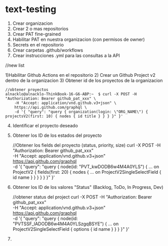 # text-testing

1) Crear organizacion
2) Crear 2 o mas repositorios
3) Crear PAT fine-grained
4) Habilitar PAT en nuestra organizacion (con permisos de owner)
5) Secrets en el repositorio
6) Crear carpetas .github/workflows
7) Crear instrucciones .yml para las consultas a la API

//new list

1)Habilitar Github Actions en el repositorio
2) Crear un Github Project v2 dentro de la organizacion
3) Obtener id de los proyectos de la organizacion

    //obtener proyectos
    alnacklo@alnacklo-ThinkBook-16-G6-ABP:~  $ curl -X POST -H "Authorization: Bearer github_pat_xxx" \
        -H "Accept: application/vnd.github.v3+json" \
        https://api.github.com/graphql \
        -d '{ "query": "query { organization(login: \"ORG_NAME\") { projectsV2(first: 10) { nodes { id title } } } }" }'

4) Identificar el proyecto deseado
5) Obtener los ID de los estados del proyecto 

    //Obtener los fields del proyecto (status, priority, size)
    curl -X POST -H "Authorization: Bearer github_pat_xxx" \
        -H "Accept: application/vnd.github.v3+json" \
        https://api.github.com/graphql \
        -d '{ "query": "query { node(id: \"PVT_kwDODB6w4M4A0YLS\") { ... on ProjectV2 { fields(first: 20) { nodes { ... on ProjectV2SingleSelectField { id name } } } } } }" }'

6) Obtener los ID de los valores "Status" (Backlog, ToDo, In Progress, Dev)

    //obtener status del project
    curl -X POST -H "Authorization: Bearer github_pat_xxx" \
        -H "Accept: application/vnd.github.v3+json" \
        https://api.github.com/graphql \
        -d '{ "query": "query { node(id: \"PVTSSF_lADODB6w4M4A0YLSzgqBSYE\") { ... on ProjectV2SingleSelectField { options { id name } } } }" }'

7)